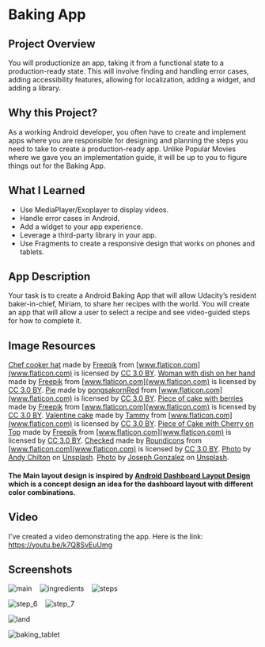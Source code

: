 # Baking App

## Project Overview
You will productionize an app, taking it from a functional state to a production-ready state.
This will involve finding and handling error cases, adding accessibility features, allowing for
localization, adding a widget, and adding a library.

## Why this Project?
As a working Android developer, you often have to create and implement apps where you are 
responsible for designing and planning the steps you need to take to create a production-ready app.
Unlike Popular Movies where we gave you an implementation guide, it will be up to you to figure things 
out for the Baking App.

## What I Learned

* Use MediaPlayer/Exoplayer to display videos.
* Handle error cases in Android.
* Add a widget to your app experience.
* Leverage a third-party library in your app.
* Use Fragments to create a responsive design that works on phones and tablets.

## App Description
Your task is to create a Android Baking App that will allow Udacity’s resident baker-in-chief, Miriam,
to share her recipes with the world. You will create an app that will allow a user to select a recipe 
and see video-guided steps for how to complete it.

## Image Resources
[Chef cooker hat](https://www.flaticon.com/free-icon/chef-cooker-hat_73320)
made by [Freepik](http://www.freepik.com) from [www.flaticon.com](www.flaticon.com) is licensed by
[CC 3.0 BY](http://creativecommons.org/licenses/by/3.0/).
[Woman with dish on her hand](https://www.flaticon.com/free-icon/woman-with-dish-on-her-hand_65580#term=woman%20with%20dish&page=1&position=1)
made by [Freepik](http://www.freepik.com) from [www.flaticon.com](www.flaticon.com) is licensed by
[CC 3.0 BY](http://creativecommons.org/licenses/by/3.0/).
[Pie](https://www.flaticon.com/free-icon/pie_977761) 
made by [pongsakornRed](https://www.flaticon.com/authors/pongsakornred) from
[www.flaticon.com](www.flaticon.com) is licensed by
[CC 3.0 BY](http://creativecommons.org/licenses/by/3.0/).
[Piece of cake with berries](https://www.flaticon.com/free-icon/piece-of-cake-with-berries_66534#term=cake%20with%20berries&page=1&position=2)
made by [Freepik](http://www.freepik.com) from [www.flaticon.com](www.flaticon.com) is licensed by
[CC 3.0 BY](http://creativecommons.org/licenses/by/3.0/).
[Valentine cake](https://www.flaticon.com/free-icon/valentine-cake_70279#term=valentine%20cake&page=1&position=12) 
made by [Tammy](https://www.flaticon.com/authors/tammy) from
[www.flaticon.com](www.flaticon.com) is licensed by
[CC 3.0 BY](http://creativecommons.org/licenses/by/3.0/).
[Piece of Cake with Cherry on Top](https://www.flaticon.com/free-icon/piece-of-cake-with-cherry-on-top_72114)
made by [Freepik](http://www.freepik.com) from [www.flaticon.com](www.flaticon.com) is licensed by
[CC 3.0 BY](http://creativecommons.org/licenses/by/3.0/).
[Checked](https://www.flaticon.com/free-icon/checked_189677#term=check%20circle&page=1&position=12)
made by [Roundicons](https://www.flaticon.com/authors/roundicons) from
[www.flaticon.com](www.flaticon.com) is licensed by
[CC 3.0 BY](http://creativecommons.org/licenses/by/3.0/).
[Photo](https://unsplash.com/photos/0JFveX0c778) by [Andy Chilton](https://unsplash.com/@andyc) on [Unsplash](https://unsplash.com/).
[Photo](https://unsplash.com/photos/TAegVkFYIqo) by [Joseph Gonzalez](https://unsplash.com/@miracletwentyone) on [Unsplash](https://unsplash.com/).

#### The Main layout design is inspired by [Android Dashboard Layout Design](https://www.youtube.com/watch?v=yOZFId3uOrs) which is a concept design an idea for the dashboard layout with different color combinations. 

## Video
I've created a video demonstrating the app. Here is the link: https://youtu.be/k7Q8SvEuUmg

## Screenshots
![main](https://user-images.githubusercontent.com/33213229/49941483-fa1ede80-ff25-11e8-876a-d739a1c2ba32.png)&nbsp;&nbsp;&nbsp;
![ingredients](https://user-images.githubusercontent.com/33213229/49941712-abbe0f80-ff26-11e8-938e-9abd4b3230a0.png)&nbsp;&nbsp;&nbsp;
![steps](https://user-images.githubusercontent.com/33213229/49941743-c2646680-ff26-11e8-9363-04c2eb103f75.png)

![step_6](https://user-images.githubusercontent.com/33213229/49941954-4cacca80-ff27-11e8-9090-679ee752d70d.png)&nbsp;&nbsp;&nbsp;
![step_7](https://user-images.githubusercontent.com/33213229/49941957-4dddf780-ff27-11e8-9a37-af56c7c6d9e9.png)

![land](https://user-images.githubusercontent.com/33213229/49941966-51717e80-ff27-11e8-808f-bda6714d29b8.png)

![baking_tablet](https://user-images.githubusercontent.com/33213229/45926062-a1a8f800-bf59-11e8-9c02-bb2178d2fec1.png)
